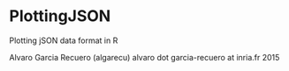 # PlottingJSON
Plotting jSON data format in R

Alvaro Garcia Recuero
(algarecu)
alvaro dot garcia-recuero at inria.fr
2015
